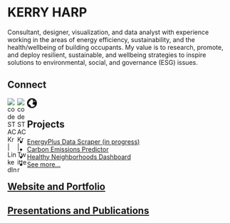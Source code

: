 # KERRY HARP

Consultant, designer, visualization, and data analyst with experience working in the areas of energy efficiency, sustainability, and the health/wellbeing of building occupants. My value is to research, promote, and deploy resilient, sustainable, and wellbeing strategies to inspire solutions to environmental, social, and governance (ESG) issues.

<!--
**klharp/klharp** is a ✨ _special_ ✨ repository because its `README.md` (this file) appears on your GitHub profile.

Here are some ideas to get you started:

- 🔭 I’m currently working on ...
- 🌱 I’m currently learning ...
- 👯 I’m looking to collaborate on ...
- 🤔 I’m looking for help with ...
- 💬 Ask me about ...
- 📫 How to reach me: ...
- 😄 Pronouns: ...
- ⚡ Fun fact: ...
-->

## Connect

[<img align="left" alt="codeSTACKr | LinkedIn" width="22px" src="https://cdn.jsdelivr.net/npm/simple-icons@v3/icons/linkedin.svg" />][linkedin]
&nbsp;&nbsp;&nbsp;[<img align="left" alt="codeSTACKr | Twitter" width="22px" src="https://cdn.jsdelivr.net/npm/simple-icons@v3/icons/twitter.svg" />][twitter]
&nbsp;&nbsp;&nbsp;[<img align="left" alt="codeSTACKr.com" width="22px" src="https://raw.githubusercontent.com/iconic/open-iconic/master/svg/globe.svg" />][website]


## Projects

- [EnergyPlus Data Scraper (in progress)](https://klharp.github.io/Eplus_Maine//index.html)
- [Carbon Emissions Predictor](https://klharp.github.io/Greenhouse-Gas-Emissions-Predictor/)
- [Healthy Neighborhoods Dashboard](https://klharp.github.io/Healthy-Neighborhoods-Dashboard/templates/)
- [See more...](https://klharp.github.io/projects.html)


## [Website and Portfolio](https://klharp.github.io/)


## [Presentations and Publications](https://klharp.github.io/publications.html)


[website]: https://klharp.github.io/
[twitter]: https://twitter.com/design_harp
[linkedin]: https://www.linkedin.com/in/kerryhaglund/

<!-- 

# &nbsp;
Copyright &copy; 2021, Harp Design, Inc. 
All rights reserved. -->